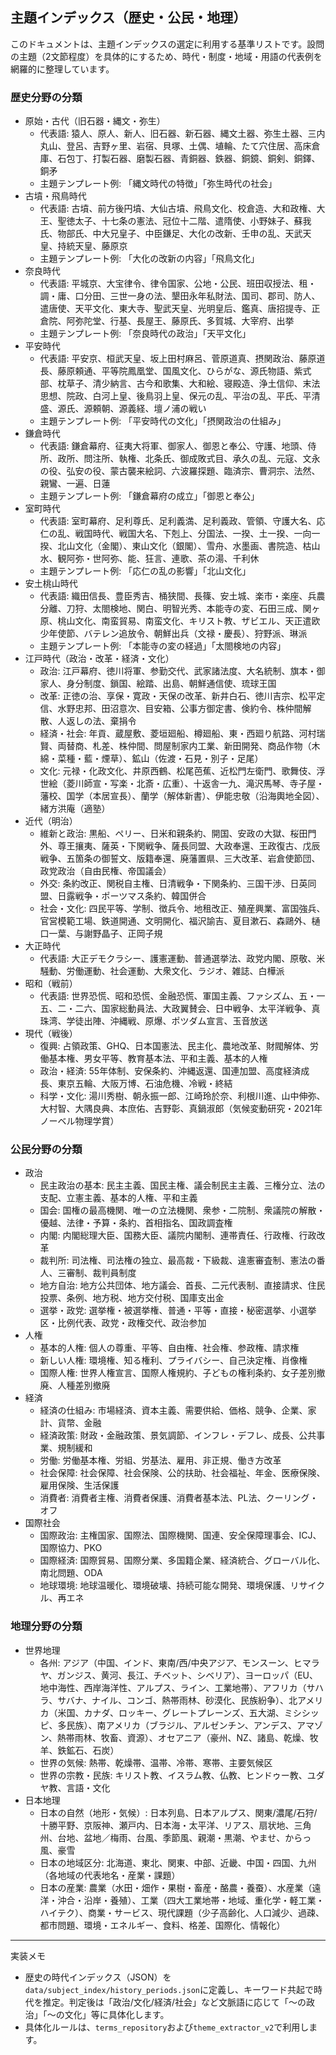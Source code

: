 ## 主題インデックス（歴史・公民・地理）

このドキュメントは、主題インデックスの選定に利用する基準リストです。設問の主題（2文節程度）を具体的にするため、時代・制度・地域・用語の代表例を網羅的に整理しています。

### 歴史分野の分類

- 原始・古代（旧石器・縄文・弥生）
  - 代表語: 猿人、原人、新人、旧石器、新石器、縄文土器、弥生土器、三内丸山、登呂、吉野ヶ里、岩宿、貝塚、土偶、埴輪、たて穴住居、高床倉庫、石包丁、打製石器、磨製石器、青銅器、鉄器、銅鏡、銅剣、銅鐸、銅矛
  - 主題テンプレート例: 「縄文時代の特徴」「弥生時代の社会」
- 古墳・飛鳥時代
  - 代表語: 古墳、前方後円墳、大仙古墳、飛鳥文化、校倉造、大和政権、大王、聖徳太子、十七条の憲法、冠位十二階、遣隋使、小野妹子、蘇我氏、物部氏、中大兄皇子、中臣鎌足、大化の改新、壬申の乱、天武天皇、持統天皇、藤原京
  - 主題テンプレート例: 「大化の改新の内容」「飛鳥文化」
- 奈良時代
  - 代表語: 平城京、大宝律令、律令国家、公地・公民、班田収授法、租・調・庸、口分田、三世一身の法、墾田永年私財法、国司、郡司、防人、遣唐使、天平文化、東大寺、聖武天皇、光明皇后、鑑真、唐招提寺、正倉院、阿弥陀堂、行基、長屋王、藤原氏、多賀城、大宰府、出挙
  - 主題テンプレート例: 「奈良時代の政治」「天平文化」
- 平安時代
  - 代表語: 平安京、桓武天皇、坂上田村麻呂、菅原道真、摂関政治、藤原道長、藤原頼通、平等院鳳凰堂、国風文化、ひらがな、源氏物語、紫式部、枕草子、清少納言、古今和歌集、大和絵、寝殿造、浄土信仰、末法思想、院政、白河上皇、後鳥羽上皇、保元の乱、平治の乱、平氏、平清盛、源氏、源頼朝、源義経、壇ノ浦の戦い
  - 主題テンプレート例: 「平安時代の文化」「摂関政治の仕組み」
- 鎌倉時代
  - 代表語: 鎌倉幕府、征夷大将軍、御家人、御恩と奉公、守護、地頭、侍所、政所、問注所、執権、北条氏、御成敗式目、承久の乱、元寇、文永の役、弘安の役、蒙古襲来絵詞、六波羅探題、臨済宗、曹洞宗、法然、親鸞、一遍、日蓮
  - 主題テンプレート例: 「鎌倉幕府の成立」「御恩と奉公」
- 室町時代
  - 代表語: 室町幕府、足利尊氏、足利義満、足利義政、管領、守護大名、応仁の乱、戦国時代、戦国大名、下剋上、分国法、一揆、土一揆、一向一揆、北山文化（金閣）、東山文化（銀閣）、雪舟、水墨画、書院造、枯山水、観阿弥・世阿弥、能、狂言、連歌、茶の湯、千利休
  - 主題テンプレート例: 「応仁の乱の影響」「北山文化」
- 安土桃山時代
  - 代表語: 織田信長、豊臣秀吉、桶狭間、長篠、安土城、楽市・楽座、兵農分離、刀狩、太閤検地、関白、明智光秀、本能寺の変、石田三成、関ヶ原、桃山文化、南蛮貿易、南蛮文化、キリスト教、ザビエル、天正遣欧少年使節、バテレン追放令、朝鮮出兵（文禄・慶長）、狩野派、琳派
  - 主題テンプレート例: 「本能寺の変の経過」「太閤検地の内容」
- 江戸時代（政治・改革・経済・文化）
  - 政治: 江戸幕府、徳川将軍、参勤交代、武家諸法度、大名統制、旗本・御家人、身分制度、鎖国、絵踏、出島、朝鮮通信使、琉球王国
  - 改革: 正徳の治、享保・寛政・天保の改革、新井白石、徳川吉宗、松平定信、水野忠邦、田沼意次、目安箱、公事方御定書、倹約令、株仲間解散、人返しの法、棄捐令
  - 経済・社会: 年貢、蔵屋敷、菱垣廻船、樽廻船、東・西廻り航路、河村瑞賢、両替商、札差、株仲間、問屋制家内工業、新田開発、商品作物（木綿・菜種・藍・煙草）、鉱山（佐渡・石見・別子・足尾）
  - 文化: 元禄・化政文化、井原西鶴、松尾芭蕉、近松門左衛門、歌舞伎、浮世絵（菱川師宣・写楽・北斎・広重）、十返舎一九、滝沢馬琴、寺子屋・藩校、国学（本居宣長）、蘭学（解体新書）、伊能忠敬（沿海輿地全図）、緒方洪庵（適塾）
- 近代（明治）
  - 維新と政治: 黒船、ペリー、日米和親条約、開国、安政の大獄、桜田門外、尊王攘夷、薩英・下関戦争、薩長同盟、大政奉還、王政復古、戊辰戦争、五箇条の御誓文、版籍奉還、廃藩置県、三大改革、岩倉使節団、政党政治（自由民権、帝国議会）
  - 外交: 条約改正、関税自主権、日清戦争・下関条約、三国干渉、日英同盟、日露戦争・ポーツマス条約、韓国併合
  - 社会・文化: 四民平等、学制、徴兵令、地租改正、殖産興業、富国強兵、官営模範工場、鉄道開通、文明開化、福沢諭吉、夏目漱石、森鷗外、樋口一葉、与謝野晶子、正岡子規
- 大正時代
  - 代表語: 大正デモクラシー、護憲運動、普通選挙法、政党内閣、原敬、米騒動、労働運動、社会運動、大衆文化、ラジオ、雑誌、白樺派
- 昭和（戦前）
  - 代表語: 世界恐慌、昭和恐慌、金融恐慌、軍国主義、ファシズム、五・一五、二・二六、国家総動員法、大政翼賛会、日中戦争、太平洋戦争、真珠湾、学徒出陣、沖縄戦、原爆、ポツダム宣言、玉音放送
- 現代（戦後）
  - 復興: 占領政策、GHQ、日本国憲法、民主化、農地改革、財閥解体、労働基本権、男女平等、教育基本法、平和主義、基本的人権
  - 政治・経済: 55年体制、安保条約、沖縄返還、国連加盟、高度経済成長、東京五輪、大阪万博、石油危機、冷戦・終結
  - 科学・文化: 湯川秀樹、朝永振一郎、江崎玲於奈、利根川進、山中伸弥、大村智、大隅良典、本庶佑、吉野彰、真鍋淑郎（気候変動研究・2021年ノーベル物理学賞）

### 公民分野の分類
- 政治
  - 民主政治の基本: 民主主義、国民主権、議会制民主主義、三権分立、法の支配、立憲主義、基本的人権、平和主義
  - 国会: 国権の最高機関、唯一の立法機関、衆参・二院制、衆議院の解散・優越、法律・予算・条約、首相指名、国政調査権
  - 内閣: 内閣総理大臣、国務大臣、議院内閣制、連帯責任、行政権、行政改革
  - 裁判所: 司法権、司法権の独立、最高裁・下級裁、違憲審査制、憲法の番人、三審制、裁判員制度
  - 地方自治: 地方公共団体、地方議会、首長、二元代表制、直接請求、住民投票、条例、地方税、地方交付税、国庫支出金
  - 選挙・政党: 選挙権・被選挙権、普通・平等・直接・秘密選挙、小選挙区・比例代表、政党・政権交代、政治参加
- 人権
  - 基本的人権: 個人の尊重、平等、自由権、社会権、参政権、請求権
  - 新しい人権: 環境権、知る権利、プライバシー、自己決定権、肖像権
  - 国際人権: 世界人権宣言、国際人権規約、子どもの権利条約、女子差別撤廃、人種差別撤廃
- 経済
  - 経済の仕組み: 市場経済、資本主義、需要供給、価格、競争、企業、家計、貨幣、金融
  - 経済政策: 財政・金融政策、景気調節、インフレ・デフレ、成長、公共事業、規制緩和
  - 労働: 労働基本権、労組、労基法、雇用、非正規、働き方改革
  - 社会保障: 社会保障、社会保険、公的扶助、社会福祉、年金、医療保険、雇用保険、生活保護
  - 消費者: 消費者主権、消費者保護、消費者基本法、PL法、クーリング・オフ
- 国際社会
  - 国際政治: 主権国家、国際法、国際機関、国連、安全保障理事会、ICJ、国際協力、PKO
  - 国際経済: 国際貿易、国際分業、多国籍企業、経済統合、グローバル化、南北問題、ODA
  - 地球環境: 地球温暖化、環境破壊、持続可能な開発、環境保護、リサイクル、再エネ

### 地理分野の分類
- 世界地理
  - 各州: アジア（中国、インド、東南/西/中央アジア、モンスーン、ヒマラヤ、ガンジス、黄河、長江、チベット、シベリア）、ヨーロッパ（EU、地中海性、西岸海洋性、アルプス、ライン、工業地帯）、アフリカ（サハラ、サバナ、ナイル、コンゴ、熱帯雨林、砂漠化、民族紛争）、北アメリカ（米国、カナダ、ロッキー、グレートプレーンズ、五大湖、ミシシッピ、多民族）、南アメリカ（ブラジル、アルゼンチン、アンデス、アマゾン、熱帯雨林、牧畜、資源）、オセアニア（豪州、NZ、諸島、乾燥、牧羊、鉄鉱石、石炭）
  - 世界の気候: 熱帯、乾燥帯、温帯、冷帯、寒帯、主要気候区
  - 世界の宗教・民族: キリスト教、イスラム教、仏教、ヒンドゥー教、ユダヤ教、言語・文化
- 日本地理
  - 日本の自然（地形・気候）: 日本列島、日本アルプス、関東/濃尾/石狩/十勝平野、京阪神、瀬戸内、日本海・太平洋、リアス、扇状地、三角州、台地、盆地／梅雨、台風、季節風、親潮・黒潮、やませ、からっ風、豪雪
  - 日本の地域区分: 北海道、東北、関東、中部、近畿、中国・四国、九州（各地域の代表地名・産業・課題）
  - 日本の産業: 農業（水田・畑作・果樹・畜産・酪農・養蚕）、水産業（遠洋・沖合・沿岸・養殖）、工業（四大工業地帯・地域、重化学・軽工業・ハイテク）、商業・サービス、現代課題（少子高齢化、人口減少、過疎、都市問題、環境・エネルギー、食料、格差、国際化、情報化）

---
実装メモ
- 歴史の時代インデックス（JSON）を`data/subject_index/history_periods.json`に定義し、キーワード共起で時代を推定。判定後は「政治/文化/経済/社会」など文脈語に応じて「〜の政治」「〜の文化」等に具体化します。
- 具体化ルールは、`terms_repository`および`theme_extractor_v2`で利用します。